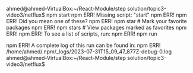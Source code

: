 ahmed@ahmed-VirtualBox:~/React-Module/step solution/topic3-video3/netflux$ npm start
npm ERR! Missing script: "start"
npm ERR! 
npm ERR! Did you mean one of these?
npm ERR!     npm star # Mark your favorite packages
npm ERR!     npm stars # View packages marked as favorites
npm ERR! 
npm ERR! To see a list of scripts, run:
npm ERR!   npm run

npm ERR! A complete log of this run can be found in:
npm ERR!     /home/ahmed/.npm/_logs/2023-07-31T15_09_47_877Z-debug-0.log
ahmed@ahmed-VirtualBox:~/React-Module/step solution/topic3-video3/netflux$ 
